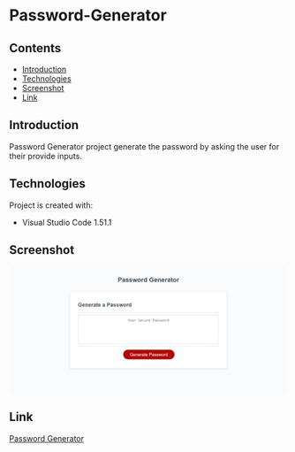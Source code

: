 # Password-Generator

## Contents

* [Introduction](#Introduction)
* [Technologies](#Technologies)
* [Screenshot](#Screenshot)
* [Link](#Link)

## Introduction

Password Generator project generate the password by asking the user for their provide inputs.

## Technologies

Project is created with:

* Visual Studio Code 1.51.1

## Screenshot

![image](./assets/images/screenshot.png)
## Link

[Password Generator](https://panwaramita.github.io/Password-Generator/)
